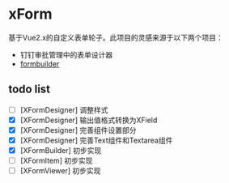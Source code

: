 # xForm
基于Vue2.x的自定义表单轮子。此项目的灵感来源于以下两个项目：
- 钉钉审批管理中的表单设计器
- [formbuilder](https://github.com/dobtco/formbuilder)

## todo list
- [ ] [XFormDesigner] 调整样式
- [x] [XFormDesigner] 输出值格式转换为XField
- [x] [XFormDesigner] 完善组件设置部分
- [x] [XFormDesigner] 完善Text组件和Textarea组件
- [x] [XFormBuilder] 初步实现
- [ ] [XFormItem] 初步实现
- [ ] [XFormViewer] 初步实现